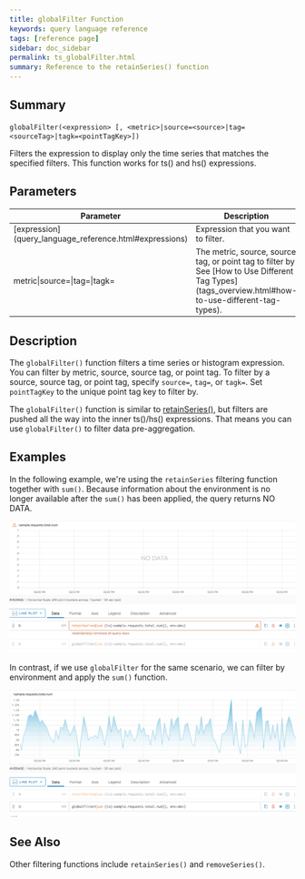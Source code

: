 ```yaml
---
title: globalFilter Function
keywords: query language reference
tags: [reference page]
sidebar: doc_sidebar
permalink: ts_globalFilter.html
summary: Reference to the retainSeries() function
---
```


## Summary
```
globalFilter(<expression> [, <metric>|source=<source>|tag=<sourceTag>|tagk=<pointTagKey>])
```

Filters the expression to display only the time series that matches the specified filters. This function works for ts() and hs() expressions.

<!-- No key is required to retain a metric. =>What does that mean? -->

## Parameters
<table>
<tbody>
<thead>
<tr><th width="20%">Parameter</th><th width="80%">Description</th></tr>
</thead>
<tr>
<td markdown="span"> [expression](query_language_reference.html#expressions)</td>
<td>Expression that you want to filter.</td>
</tr>
<tr>
<td>metric&vert;source=&vert;tag=&vert;tagk=</td>
<td markdown="span">The metric, source, source tag, or point tag to filter by. See [How to Use Different Tag Types](tags_overview.html#how-to-use-different-tag-types). </td></tr>
</tbody>
</table>

## Description

The `globalFilter()` function filters a time series or histogram expression. You can filter by metric, source, source tag, or point tag. To filter by a source, source tag, or point tag, specify `source=`, `tag=`, or `tagk=`. Set `pointTagKey` to the unique point tag key to filter by.

The `globalFilter()` function is similar to [retainSeries()](ts_retainSeries.html), but filters are pushed all the way into the inner ts()/hs() expressions. That means you can use `globalFilter()` to filter data pre-aggregation.


## Examples

In the following example, we're using the `retainSeries` filtering function together with `sum()`. Because information about the environment is no longer available after the `sum()` has been applied, the query returns NO DATA.

![filter with retainSeries](images/filter_with_retainSeries.png)

In contrast, if we use `globalFilter` for the same scenario, we can filter by environment and apply the `sum()` function.

![filter with globalFilter](images/filter_with_globalFilter.png)

## See Also

Other filtering functions include `retainSeries()` and `removeSeries()`.
